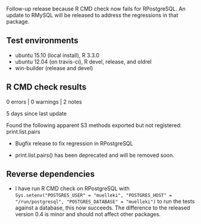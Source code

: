 Follow-up release because R CMD check now fails for RPostgreSQL. An update to RMySQL will be released to address the regressions in that package.

## Test environments
* ubuntu 15.10 (local install), R 3.3.0
* ubuntu 12.04 (on travis-ci), R devel, release, and oldrel
* win-builder (release and devel)


## R CMD check results

0 errors | 0 warnings | 2 notes

5 days since last update

Found the following apparent S3 methods exported but not registered:
  print.list.pairs

- Bugfix release to fix regression in RPostgreSQL

- print.list.pairs() has been deprecated and will be removed soon.


## Reverse dependencies

* I have run R CMD check on RPostgreSQL with `Sys.setenv("POSTGRES_USER" = "muelleki", "POSTGRES_HOST" = "/run/postgresql", "POSTGRES_DATABASE" = "muelleki")` to run the tests against a database, this now succeeds. The difference to the released version 0.4 is minor and should not affect other packages.
